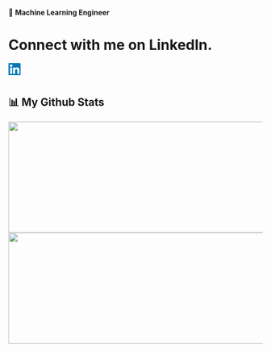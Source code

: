 🔭 **Machine Learning Engineer**

<div> 
   <h1> Connect with me on LinkedIn. </h1>
   <a href="https://www.linkedin.com/in/amrambouskila">
    <img align="left" alt="Amram Bouskila | Linkedin" width="24px" src="https://github.com/amrambouskila/amrambouskila/blob/main/Linkedin.svg" />
  </a>
   <br></br>
</div>


## 📊 My Github Stats

<img align="center" src="https://github-readme-stats.vercel.app/api/top-langs/?username=amrambouskila" width="820" height="220"/>

<img align="center" src = "https://github-readme-stats.vercel.app/api?username=amrambouskila&theme=algolia&show_icons=true" width = "820" height ="220"/>

